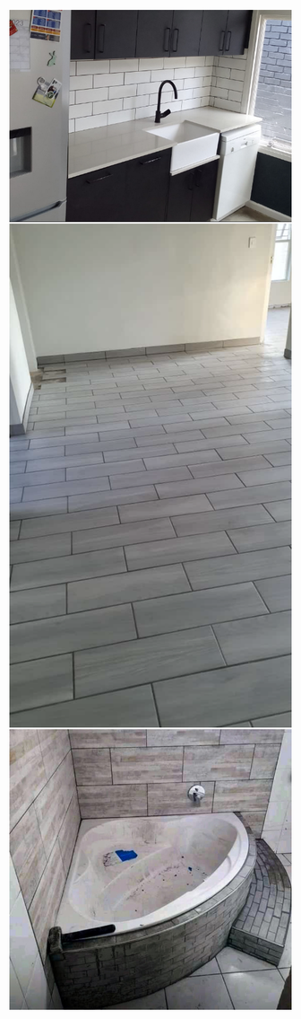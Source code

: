 ![wall tilling](https://raw.githubusercontent.com/najmajinow/learnrealTiler/refs/heads/main/wall%20tiling.jpg)
![floor tiling](https://raw.githubusercontent.com/najmajinow/learnrealTiler/refs/heads/main/floor%20tiling.PNG)
![bathroom tiling](https://raw.githubusercontent.com/najmajinow/learnrealTiler/refs/heads/main/bathroom%20tiling.jpg)
